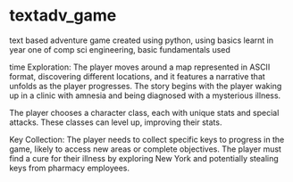 # textadv_game
text based adventure game created using python, using basics learnt in year one of comp sci engineering, basic fundamentals used 

time Exploration: The player moves around a map represented in ASCII format, discovering different locations, and it features a narrative that unfolds as the player progresses. The story begins with the player waking up in a clinic with amnesia and being diagnosed with a mysterious illness.

The player chooses a character class, each with unique stats and special attacks. These classes can level up, improving their stats.

Key Collection: The player needs to collect specific keys to progress in the game, likely to access new areas or complete objectives. The player must find a cure for their illness by exploring New York and potentially stealing keys from pharmacy employees.
